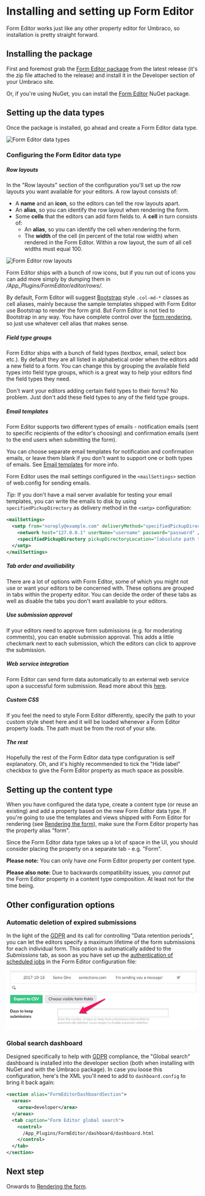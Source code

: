 # Installing and setting up Form Editor
Form Editor works just like any other property editor for Umbraco, so installation is pretty straight forward. 

## Installing the package
First and foremost grab the [Form Editor package](https://github.com/kjac/FormEditor/releases/latest) from the latest release (it's the zip file attached to the release) and install it in the Developer section of your Umbraco site.

Or, if you're using NuGet, you can install the [Form Editor](https://www.nuget.org/packages/FormEditor/) NuGet package. 

## Setting up the data types
Once the package is installed, go ahead and create a Form Editor data type. 

![Form Editor data types](img/data-types.png)

### Configuring the Form Editor data type

##### Row layouts
In the "Row layouts" section of the configuration you'll set up the row layouts you want available for your editors. A row layout consists of:
* A **name** and an **icon**, so the editors can tell the row layouts apart.
* An **alias**, so you can identify the row layout when rendering the form.
* Some **cells** that the editors can add form fields to. A **cell** in turn consists of:
    * An **alias**, so you can identify the cell when rendering the form. 
    * The **width** of the cell (in percent of the total row width) when rendered in the Form Editor. Within a row layout, the sum of all cell widths must equal 100.

![Form Editor row layouts](img/row-layouts.png)

Form Editor ships with a bunch of row icons, but if you run out of icons you can add more simply by dumping them in */App_Plugins/FormEditor/editor/rows/*.

By default, Form Editor will suggest [Bootstrap](http://getbootstrap.com/css/#grid) style `.col-md-*` classes as cell aliases, mainly because the sample templates shipped with Form Editor use Bootstrap to render the form grid. But Form Editor is not tied to Bootstrap in any way. You have complete control over the [form rendering](render.md), so just use whatever cell alias that makes sense. 

##### Field type groups
Form Editor ships with a bunch of field types (textbox, email, select box etc.). By default they are all listed in alphabetical order when the editors add a new field to a form. You can change this by grouping the available field types into field type groups, which is a great way to help your editors find the field types they need. 

Don't want your editors adding certain field types to their forms? No problem. Just don't add these field types to any of the field type groups.

##### Email templates
Form Editor supports two different types of emails - notification emails (sent to specific recipients of the editor's choosing) and confirmation emails (sent to the end users when submitting the form).

You can choose separate email templates for notification and confirmation emails, or leave them blank if you don't want to support one or both types of emails. See [Email templates](emails.md) for more info.

Form Editor uses the mail settings configured in the `<mailSettings>` section of web.config for sending emails. 

*Tip:* If you don't have a mail server available for testing your email templates, you can write the emails to disk by using `specifiedPickupDirectory` as delivery method in the `<smtp>` configuration:

```xml
<mailSettings>
  <smtp from="noreply@example.com" deliveryMethod="specifiedPickupDirectory">
    <network host="127.0.0.1" userName="username" password="password" />
    <specifiedPickupDirectory pickupDirectoryLocation="[absolute path to a folder under App_Data]" />
  </smtp>
</mailSettings>
```

##### Tab order and availiability
There are a lot of options with Form Editor, some of which you might not use or want your editors to be concerned with. These options are grouped in tabs within the property editor. You can decide the order of these tabs as well as disable the tabs you don't want available to your editors.

##### Use submission approval
If your editors need to approve form submissions (e.g. for moderating comments), you can enable submission approval. This adds a little checkmark next to each submission, which the editors can click to approve the submission.

##### Web service integration
Form Editor can send form data automatically to an external web service upon a successful form submission. Read more about this [here](install_web_service.md).

##### Custom CSS
If you feel the need to style Form Editor differently, specify the path to your custom style sheet here and it will be loaded whenever a Form Editor property loads. The path must be from the root of your site.

##### The rest
Hopefully the rest of the Form Editor data type configuration is self explanatory. Oh, and it's highly recommended to tick the "Hide label" checkbox to give the Form Editor property as much space as possible.

## Setting up the content type
When you have configured the data type, create a content type (or reuse an existing) and add a property based on the new Form Editor data type. If you're going to use the templates and views shipped with Form Editor for rendering (see [Rendering the form](render.md)), make sure the Form Editor property has the property alias "form".

Since the Form Editor data type takes up a lot of space in the UI, you should consider placing the property on a separate tab - e.g. "Form".

**Please note:** You can only have *one* Form Editor property per content type.

**Please also note:** Due to backwards compatibility issues, you *cannot* put the Form Editor property in a content type composition. At least not for the time being.

## Other configuration options

### Automatic deletion of expired submissions
In the light of the [GDPR](GDPR.md) and its call for controlling "Data retention periods", you can let the editors specify a maximum lifetime of the form submissions for each individual form. This option is automatically added to the *Submissions* tab, as soon as you have set up the [authentication of scheduled jobs](jobs.md) in the Form Editor configuration file:

![Maximum submissions entry](img/max-submissions-entry.png)

### Global search dashboard
Designed specifically to help with [GDPR](GDPR.md) compliance, the "Global search" dashboard is installed into the developer section (both when installing with NuGet and with the Umbraco package). In case you loose this configuration, here's the XML you'll need to add to `dashboard.config` to bring it back again:

```xml
<section alias="FormEditorDashboardSection">
  <areas>
    <area>developer</area>
  </areas>
  <tab caption="Form Editor global search">
    <control>
      /App_Plugins/FormEditor/dashboard/dashboard.html
    </control>
  </tab>
</section>
```

## Next step
Onwards to [Rendering the form](render.md).
